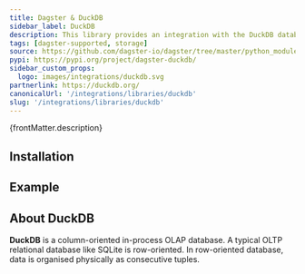 ```yaml
---
title: Dagster & DuckDB
sidebar_label: DuckDB
description: This library provides an integration with the DuckDB database, and allows for an out-of-the-box I/O Manager so that you can make DuckDB your storage of choice.
tags: [dagster-supported, storage]
source: https://github.com/dagster-io/dagster/tree/master/python_modules/libraries/dagster-duckdb
pypi: https://pypi.org/project/dagster-duckdb/
sidebar_custom_props:
  logo: images/integrations/duckdb.svg
partnerlink: https://duckdb.org/
canonicalUrl: '/integrations/libraries/duckdb'
slug: '/integrations/libraries/duckdb'
---
```


<p>{frontMatter.description}</p>

## Installation

<PackageInstallInstructions packageName="dagster-duckdb" />

## Example

<CodeExample path="docs_snippets/docs_snippets/integrations/duckdb.py" language="python" />

## About DuckDB

**DuckDB** is a column-oriented in-process OLAP database. A typical OLTP relational database like SQLite is row-oriented. In row-oriented database, data is organised physically as consecutive tuples.

